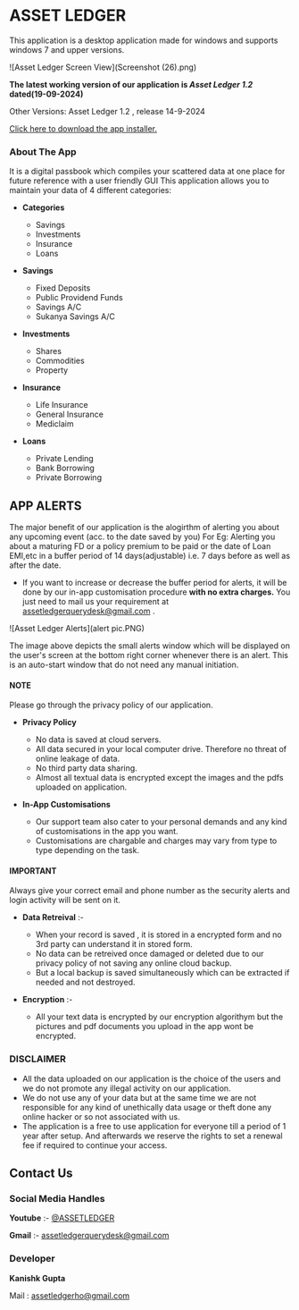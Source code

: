 <!-- Google tag (gtag.js) -->
<script async src="https://www.googletagmanager.com/gtag/js?id=G-RS09HLL3NX"></script>
<script>
  window.dataLayer = window.dataLayer || [];
  function gtag(){dataLayer.push(arguments);}
  gtag('js', new Date());

  gtag('config', 'G-RS09HLL3NX');
</script>

# **ASSET LEDGER**
This application is a desktop application made for windows and supports windows 7 and upper versions.

![Asset Ledger Screen View](Screenshot (26).png)

**The latest working version of our application is *Asset Ledger 1.2* dated(19-09-2024)**

Other Versions: Asset Ledger 1.2 , release 14-9-2024

[Click here to download the app installer.](https://assetledger.github.io/aboutus/downloads.html)

### **About The App**
It is a digital passbook which compiles your scattered data at one place for future reference with a user friendly GUI
This application allows you to maintain your data of 4 different categories:


* **Categories**
  - Savings
  - Investments
  - Insurance
  - Loans

* **Savings**
  - Fixed Deposits
  - Public Providend Funds
  - Savings A/C
  - Sukanya Savings A/C

* **Investments**
  - Shares
  - Commodities
  - Property

* **Insurance**
  - Life Insurance
  - General Insurance
  - Mediclaim

* **Loans**
  - Private Lending
  - Bank Borrowing
  - Private Borrowing

## **APP ALERTS**

The major benefit of our application is the alogirthm of alerting you about any upcoming event (acc. to the date saved by you)
For Eg: Alerting you about a maturing FD or a policy premium to be paid or the date of Loan EMI,etc in a buffer period of 14 days(adjustable) i.e. 7 days before as well as after the date.

* If you want to increase or decrease the buffer period for alerts, it will be done by our in-app customisation procedure **with no extra charges.** You just need to mail us your requirement at assetledgerquerydesk@gmail.com .

![Asset Ledger Alerts](alert pic.PNG)

The image above depicts the small alerts window which will be displayed on the user's screen at the bottom right corner whenever there is an alert.
This is an auto-start window that do not need any manual initiation.

 
#### **NOTE**
 Please go through the privacy policy of our application.
* **Privacy Policy**
  - No data is saved at cloud servers.
  - All data secured in your local computer drive. Therefore no threat of online leakage of data.
  - No third party data sharing.
  - Almost all textual data is encrypted except the images and the pdfs uploaded on application.
 
* **In-App Customisations**
  - Our support team also cater to your personal demands and any kind of customisations in the app you want.
  - Customisations are chargable and charges may vary from type to type depending on the task.

#### **IMPORTANT**
Always give your correct email and phone number as the security alerts and login activity will be sent on it.
* **Data Retreival** :-
  - When your record is saved , it is stored in a encrypted form and no 3rd party can understand it in stored form.
  - No data can be retreived once damaged or deleted due to our privacy policy of not saving any online cloud backup.
  - But a local backup is saved simultaneously which can be extracted if needed and not destroyed.

* **Encryption** :-
  - All your text data is encrypted by our encryption algorithym but the pictures and pdf documents you upload in the app wont be encrypted.

### **DISCLAIMER**
- All the data uploaded on our application is the choice of the users and we do not promote any illegal activity on our application.
- We do not use any of your data but at the same time we are not responsible for any kind of unethically data usage or theft done any online hacker or so not associated with us.
- The application is a free to use application for everyone till a period of 1 year after setup. And afterwards we reserve the rights to set a renewal fee if required to continue your access.

## **Contact Us**
### **Social Media Handles**
 **Youtube** :- [@ASSETLEDGER ](https://www.youtube.com/channel/UCQs_T-zgMnMY3a4AU0Ps9hw)
 
 **Gmail** :- [assetledgerquerydesk@gmail.com](https://www.gmail.com)

### **Developer**
**Kanishk Gupta**

Mail : assetledgerho@gmail.com
